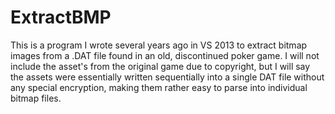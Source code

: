 <h1>ExtractBMP</h1>
This is a program I wrote several years ago in VS 2013 to extract bitmap images from a .DAT file found in an old, discontinued poker game. I will not include the asset's from the original game due to copyright, but I will say the assets were essentially written sequentially into a single DAT file without any special encryption, making them rather easy to parse into individual bitmap files.
